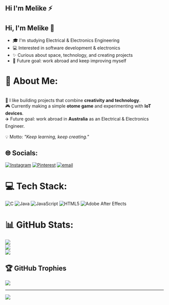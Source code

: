 ## Hi I'm Melike ⚡
## Hi, I'm Melike 👋

- 🎓 I'm studying Electrical & Electronics Engineering</br>
- 💻 Interested in software development & electronics</br>
- ✨ Curious about space, technology, and creating projects</br>  
- 🎯 Future goal: work abroad and keep improving myself</br> 


# 💫 About Me:
<br>🔭 I like building projects that combine **creativity and technology**.  <br>🎮 Currently making a simple **otome game** and experimenting with **IoT devices**.  <br>✈️ Future goal: work abroad in **Australia** as an Electrical & Electronics Engineer.  <br><br>💡 Motto: *"Keep learning, keep creating."*<br>


## 🌐 Socials:
[![Instagram](https://img.shields.io/badge/Instagram-%23E4405F.svg?logo=Instagram&logoColor=white)](https://instagram.com/melikwaslan) [![Pinterest](https://img.shields.io/badge/Pinterest-%23E60023.svg?logo=Pinterest&logoColor=white)](https://pinterest.com/uzaylidegilzuzayli) [![email](https://img.shields.io/badge/Email-D14836?logo=gmail&logoColor=white)](mailto:aslannmelikee06@gmail.com) 

# 💻 Tech Stack:
![C](https://img.shields.io/badge/c-%2300599C.svg?style=for-the-badge&logo=c&logoColor=white) ![Java](https://img.shields.io/badge/java-%23ED8B00.svg?style=for-the-badge&logo=openjdk&logoColor=white) ![JavaScript](https://img.shields.io/badge/javascript-%23323330.svg?style=for-the-badge&logo=javascript&logoColor=%23F7DF1E) ![HTML5](https://img.shields.io/badge/html5-%23E34F26.svg?style=for-the-badge&logo=html5&logoColor=white) ![Adobe After Effects](https://img.shields.io/badge/Adobe%20After%20Effects-9999FF.svg?style=for-the-badge&logo=Adobe%20After%20Effects&logoColor=white)
# 📊 GitHub Stats:
![](https://github-readme-stats.vercel.app/api?username=Zuzaylikedy&theme=dark&hide_border=false&include_all_commits=false&count_private=false)<br/>
![](https://nirzak-streak-stats.vercel.app/?user=Zuzaylikedy&theme=dark&hide_border=false)<br/>
![](https://github-readme-stats.vercel.app/api/top-langs/?username=Zuzaylikedy&theme=dark&hide_border=false&include_all_commits=false&count_private=false&layout=compact)

## 🏆 GitHub Trophies
![](https://github-profile-trophy.vercel.app/?username=Zuzaylikedy&theme=dracula&no-frame=false&no-bg=true&margin-w=4)

---
[![](https://visitcount.itsvg.in/api?id=Zuzaylikedy&icon=0&color=0)](https://visitcount.itsvg.in)

<!-- Proudly created with GPRM ( https://gprm.itsvg.in ) -->
